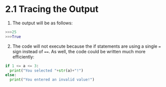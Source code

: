 # 2.1 Tracing the Output

1. The output will be as follows:
  ```python
  >>>25
  >>>True
  ```
  
2. The code will not execute because the if statements are using a single `=` sign instead of `==`. As well, the code could be written much more efficiently:
  ```python
  if 1 <= a <= 3:
    print("You selected "+str(a)+"!")
  else:
    print("You entered an invalid value!")
  ```
